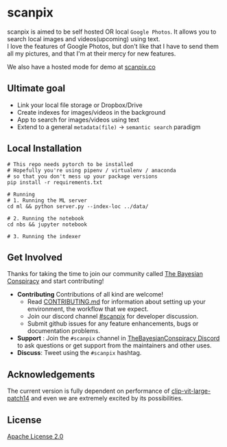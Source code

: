 # scanpix

scanpix is aimed to be self hosted OR local `Google Photos`. It allows you to search local images and videos(upcoming) using text.  
I love the features of Google Photos, but don't like that I have to send them all my pictures, and that I'm at their mercy for new features.

We also have a hosted mode for demo at [scanpix.co](https://scanpix.co)

## Ultimate goal
- Link your local file storage or Dropbox/Drive 
- Create indexes for images/videos in the background
- App to search for images/videos using text
- Extend to a general `metadata(file)` -> `semantic search` paradigm


## Local Installation
```
# This repo needs pytorch to be installed
# Hopefully you're using pipenv / virtualenv / anaconda
# so that you don't mess up your package versions
pip install -r requirements.txt

# Running
# 1. Running the ML server
cd ml && python server.py --index-loc ../data/

# 2. Running the notebook
cd nbs && jupyter notebook

# 3. Running the indexer
```

Get Involved
--- 
Thanks for taking the time to join our community called [The Bayesian Conspiracy](https://github.com/thebayesianconspiracy) and start contributing!

- __Contributing__ Contributions of all kind are welcome!
  - Read [CONTRIBUTING.md](CONTRIBUTING.md) for information about setting up your environment, the workflow that we expect.
  - Join our discord channel [#scanpix](https://discord.gg/RD5RYvNw) for developer discussion.
  - Submit github issues for any feature enhancements, bugs or documentation problems. 
- __Support__ : Join the `#scanpix` channel in [TheBayesianConspiracy Discord](https://discord.gg/RD5RYvNw) to ask questions or get support from the maintainers and other uses.
- __Discuss__: Tweet using the `#scanpix` hashtag.


Acknowledgements
---
The current version is fully dependent on performance of [clip-vit-large-patch14](https://huggingface.co/openai/clip-vit-large-patch14) and even we are extremely excited by its possibilities.





License
---
[Apache License 2.0](LICENSE)



